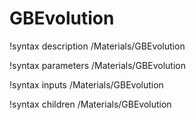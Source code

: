 <!-- MOOSE Documentation Stub: Remove this when content is added. -->

# GBEvolution

!syntax description /Materials/GBEvolution

!syntax parameters /Materials/GBEvolution

!syntax inputs /Materials/GBEvolution

!syntax children /Materials/GBEvolution
